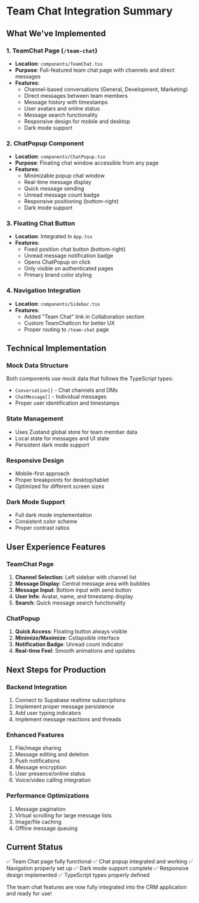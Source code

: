 # Team Chat Integration Summary

## What We've Implemented

### 1. TeamChat Page (`/team-chat`)
- **Location**: `components/TeamChat.tsx`
- **Purpose**: Full-featured team chat page with channels and direct messages
- **Features**:
  - Channel-based conversations (General, Development, Marketing)
  - Direct messages between team members
  - Message history with timestamps
  - User avatars and online status
  - Message search functionality
  - Responsive design for mobile and desktop
  - Dark mode support

### 2. ChatPopup Component
- **Location**: `components/ChatPopup.tsx`
- **Purpose**: Floating chat window accessible from any page
- **Features**:
  - Minimizable popup chat window
  - Real-time message display
  - Quick message sending
  - Unread message count badge
  - Responsive positioning (bottom-right)
  - Dark mode support

### 3. Floating Chat Button
- **Location**: Integrated in `App.tsx`
- **Features**:
  - Fixed position chat button (bottom-right)
  - Unread message notification badge
  - Opens ChatPopup on click
  - Only visible on authenticated pages
  - Primary brand color styling

### 4. Navigation Integration
- **Location**: `components/Sidebar.tsx`
- **Features**:
  - Added "Team Chat" link in Collaboration section
  - Custom TeamChatIcon for better UX
  - Proper routing to `/team-chat` page

## Technical Implementation

### Mock Data Structure
Both components use mock data that follows the TypeScript types:
- `Conversation[]` - Chat channels and DMs
- `ChatMessage[]` - Individual messages
- Proper user identification and timestamps

### State Management
- Uses Zustand global store for team member data
- Local state for messages and UI state
- Persistent dark mode support

### Responsive Design
- Mobile-first approach
- Proper breakpoints for desktop/tablet
- Optimized for different screen sizes

### Dark Mode Support
- Full dark mode implementation
- Consistent color scheme
- Proper contrast ratios

## User Experience Features

### TeamChat Page
1. **Channel Selection**: Left sidebar with channel list
2. **Message Display**: Central message area with bubbles
3. **Message Input**: Bottom input with send button
4. **User Info**: Avatar, name, and timestamp display
5. **Search**: Quick message search functionality

### ChatPopup
1. **Quick Access**: Floating button always visible
2. **Minimize/Maximize**: Collapsible interface
3. **Notification Badge**: Unread count indicator
4. **Real-time Feel**: Smooth animations and updates

## Next Steps for Production

### Backend Integration
1. Connect to Supabase realtime subscriptions
2. Implement proper message persistence
3. Add user typing indicators
4. Implement message reactions and threads

### Enhanced Features
1. File/image sharing
2. Message editing and deletion
3. Push notifications
4. Message encryption
5. User presence/online status
6. Voice/video calling integration

### Performance Optimizations
1. Message pagination
2. Virtual scrolling for large message lists
3. Image/file caching
4. Offline message queuing

## Current Status
✅ Team Chat page fully functional
✅ Chat popup integrated and working
✅ Navigation properly set up
✅ Dark mode support complete
✅ Responsive design implemented
✅ TypeScript types properly defined

The team chat features are now fully integrated into the CRM application and ready for use!
